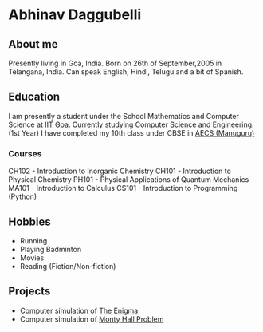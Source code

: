 # Abhinav Daggubelli
## About me 
Presently living in Goa, India.
Born on 26th of September,2005 in Telangana, India.
Can speak English, Hindi, Telugu and a bit of Spanish.
## Education
I am presently a student under the School Mathematics and Computer Science at [IIT Goa](http://www.iitgoa.ac.in/).
Currently studying Computer Science and Engineering. (1st Year)
I have completed my 10th class under CBSE in [AECS (Manuguru)](https://aecsmanuguru.edu.in/)
### Courses
CH102 - Introduction to Inorganic Chemistry
CH101 - Introduction to Physical Chemistry
PH101 - Physical Applications of Quantum Mechanics
MA101 - Introduction to Calculus
CS101 - Introduction to Programming (Python)

## Hobbies
- Running
- Playing Badminton
- Movies
- Reading (Fiction/Non-fiction)
## Projects
- Computer simulation of [The Enigma](https://en.wikipedia.org/wiki/Enigma_machine)
- Computer simulation of [Monty Hall Problem](https://en.wikipedia.org/wiki/Monty_Hall_problem)
